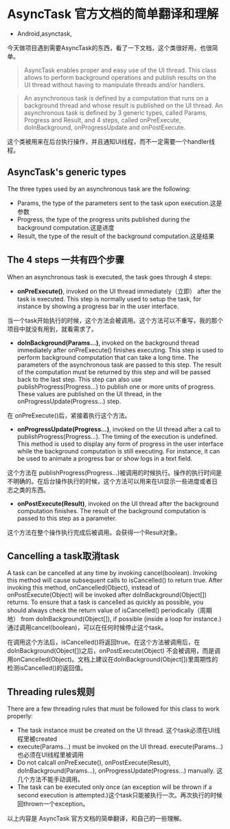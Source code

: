 # AsyncTask 官方文档的简单翻译和理解
- Android,asynctask,

今天做项目遇到需要AsyncTask的东西，看了一下文档，这个类很好用，也很简单。

 > AsyncTask enables proper and easy use of the UI thread. This class allows to perform background operations and publish results on the UI thread without having to manipulate threads and/or handlers.

 > An asynchronous task is defined by a computation that runs on a background thread and whose result is published on the UI thread. An asynchronous task is defined by 3 generic types, called Params, Progress and Result, and 4 steps, called onPreExecute, doInBackground, onProgressUpdate and onPostExecute.

这个类被用来在后台执行操作，并且通知UI线程，而不一定需要一个handler线程。

## AsyncTask's generic types

The three types used by an asynchronous task are the following:

- Params, the type of the parameters sent to the task upon execution.这是参数
- Progress, the type of the progress units published during the background computation.这是进度
- Result, the type of the result of the background computation.这是结果

## The 4 steps 一共有四个步骤

When an asynchronous task is executed, the task goes through 4 steps:

- **onPreExecute()**, invoked on the UI thread immediately（立即） after the task is executed. This step is normally used to setup the task, for instance by showing a progress bar in the user interface.

当一个task开始执行的时候，这个方法会被调用。这个方法可以不重写，我的那个项目中就没有用到，就看需求了。

- **doInBackground(Params...)**, invoked on the background thread immediately after onPreExecute() finishes executing. This step is used to perform background computation that can take a long time. The parameters of the asynchronous task are passed to this step. The result of the computation must be returned by this step and will be passed back to the last step. This step can also use publishProgress(Progress...) to publish one or more units of progress. These values are published on the UI thread, in the onProgressUpdate(Progress...) step.

在 onPreExecute()后，紧接着执行这个方法。

- **onProgressUpdate(Progress...)**, invoked on the UI thread after a call to publishProgress(Progress...). The timing of the execution is undefined. This method is used to display any form of progress in the user interface while the background computation is still executing. For instance, it can be used to animate a progress bar or show logs in a text field.

这个方法在 publishProgress(Progress...)被调用的时候执行。操作的执行时间是不明确的。在后台操作执行的时候，这个方法可以用来在UI显示一些进度或者日志之类的东西。

- **onPostExecute(Result)**, invoked on the UI thread after the background computation finishes. The result of the background computation is passed to this step as a parameter.

这个方法在整个操作执行完成后被调用。会获得一个Result对象。

## Cancelling a task取消task

A task can be cancelled at any time by invoking cancel(boolean). Invoking this method will cause subsequent calls to isCancelled() to return true. After invoking this method, onCancelled(Object), instead of onPostExecute(Object) will be invoked after doInBackground(Object[]) returns. To ensure that a task is cancelled as quickly as possible, you should always check the return value of isCancelled() periodically（周期地） from doInBackground(Object[]), if possible (inside a loop for instance.)通过调用cancel(boolean)，可以在任何时候停止这个task。

在调用这个方法后，isCancelled()将返回true。在这个方法被调用后，在 doInBackground(Object[])之后，onPostExecute(Object) 不会被调用，而是调用onCancelled(Object)。文档上建议在doInBackground(Object[])里周期性的检测isCancelled()的返回值。

## Threading rules规则

There are a few threading rules that must be followed for this class to work properly:

- The task instance must be created on the UI thread. 这个task必须在UI线程里被created
- execute(Params...) must be invoked on the UI thread. execute(Params...)也必须在UI线程里被调用
- Do not calcall onPreExecute(), onPostExecute(Result), doInBackground(Params...),  onProgressUpdate(Progress...) manually. 这几个方法不能手动调用。
- The task can be executed only once (an exception will be thrown if a second execution is attempted.)这个task只能被执行一次。再次执行的时候回thrown一个exception。


以上内容是 AsyncTask 官方文档的简单翻译，和自己的一些理解。
